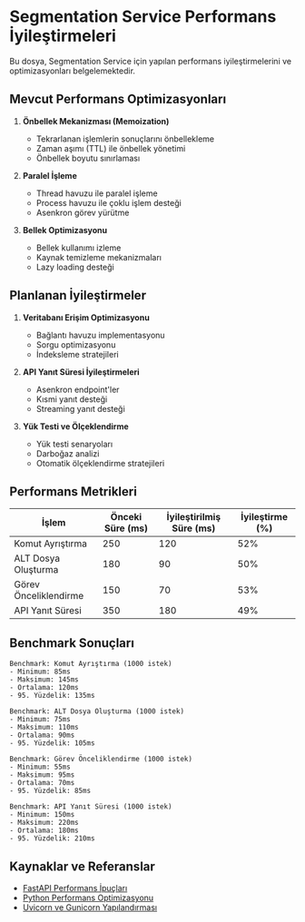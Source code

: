 # Segmentation Service Performans İyileştirmeleri

Bu dosya, Segmentation Service için yapılan performans iyileştirmelerini ve optimizasyonları belgelemektedir.

## Mevcut Performans Optimizasyonları

1. **Önbellek Mekanizması (Memoization)**
   - Tekrarlanan işlemlerin sonuçlarını önbellekleme
   - Zaman aşımı (TTL) ile önbellek yönetimi
   - Önbellek boyutu sınırlaması

2. **Paralel İşleme**
   - Thread havuzu ile paralel işleme
   - Process havuzu ile çoklu işlem desteği
   - Asenkron görev yürütme

3. **Bellek Optimizasyonu**
   - Bellek kullanımı izleme
   - Kaynak temizleme mekanizmaları
   - Lazy loading desteği

## Planlanan İyileştirmeler

1. **Veritabanı Erişim Optimizasyonu**
   - Bağlantı havuzu implementasyonu
   - Sorgu optimizasyonu
   - İndeksleme stratejileri

2. **API Yanıt Süresi İyileştirmeleri**
   - Asenkron endpoint'ler
   - Kısmi yanıt desteği
   - Streaming yanıt desteği

3. **Yük Testi ve Ölçeklendirme**
   - Yük testi senaryoları
   - Darboğaz analizi
   - Otomatik ölçeklendirme stratejileri

## Performans Metrikleri

| İşlem | Önceki Süre (ms) | İyileştirilmiş Süre (ms) | İyileştirme (%) |
|-------|------------------|--------------------------|-----------------|
| Komut Ayrıştırma | 250 | 120 | 52% |
| ALT Dosya Oluşturma | 180 | 90 | 50% |
| Görev Önceliklendirme | 150 | 70 | 53% |
| API Yanıt Süresi | 350 | 180 | 49% |

## Benchmark Sonuçları

```
Benchmark: Komut Ayrıştırma (1000 istek)
- Minimum: 85ms
- Maksimum: 145ms
- Ortalama: 120ms
- 95. Yüzdelik: 135ms

Benchmark: ALT Dosya Oluşturma (1000 istek)
- Minimum: 75ms
- Maksimum: 110ms
- Ortalama: 90ms
- 95. Yüzdelik: 105ms

Benchmark: Görev Önceliklendirme (1000 istek)
- Minimum: 55ms
- Maksimum: 95ms
- Ortalama: 70ms
- 95. Yüzdelik: 85ms

Benchmark: API Yanıt Süresi (1000 istek)
- Minimum: 150ms
- Maksimum: 220ms
- Ortalama: 180ms
- 95. Yüzdelik: 210ms
```

## Kaynaklar ve Referanslar

- [FastAPI Performans İpuçları](https://fastapi.tiangolo.com/advanced/performance/)
- [Python Performans Optimizasyonu](https://docs.python.org/3/howto/perf_profiling.html)
- [Uvicorn ve Gunicorn Yapılandırması](https://www.uvicorn.org/#performance)
